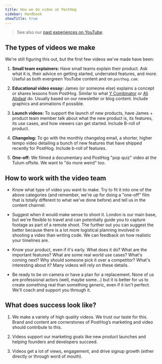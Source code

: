 ```yaml
---
title: How we do video at PostHog
sidebar: Handbook
showTitle: true
---
```


> See also our [past experiences on YouTube](/handbook/content-and-docs/youtube). 

## The types of videos we make

We're still figuring this out, but the first few videos we've made have been:

1. **Small team explainers:** Have small teams explain their product. Ask what it is, their advice on getting started, underrated features, and more. Useful as both evergreen YouTube content and on `posthog.com`.

2. **Educational video essay:** James (or someone else) explains a concept or shares lessons from PostHog. Similar to what [Y Combinator](https://www.youtube.com/@ycombinator) or [Ali Abdaal](https://www.youtube.com/channel/UCoOae5nYA7VqaXzerajD0lg) do. Usually based on our newsletter or blog content. Include graphics and animations if possible. 

3. **Launch videos:** To support the launch of new products, have James + product team member talk about what the new product is, its features, its use cases, and how viewers can get started. Include B-roll of product. 

4. **Changelog:** To go with the monthly changelog email, a shorter, higher tempo video detailing a bunch of new features that have shipped recently for PostHog. Include b-roll of features. 

5. **One-off:** We filmed a documentary and PostHog "pop quiz" video at the Tulum offsite. We want to "do more weird" too.

## How to work with the video team

- Know what type of video you want to make. Try to fit it into one of the above categories (and remember, we're up for doing a "one-off" film that is totally different to what we've done before) and <PrivateLink url="https://app.slack.com/client/TSS5W8YQZ/C01FHN8DNN6">tell us in the content channel</PrivateLink>.

- Suggest when it would make sense to shoot it. London is our main base, but we're flexible to travel and can potentially guide you to capture footage as part of a remote shoot. The further out you can suggest the better because there is a lot more logistical planning involved in shooting a video than writing code. We can feedback on how realistic your timelines are.

- Know your product, even if it's early. What does it do? What are the important features? What are some real world use cases? What's coming next? Why should someone pick it over a competitor? What's interesting about it? Many videos will rely on these details.

- Be ready to be on camera or have a plan for a replacement. None of us are professional actors (well, maybe some...) but it is better for us to create something real than something generic, even if it isn't perfect. We'll coach and support you through it.

## What does success look like?

1. We make a variety of high quality videos. We trust our taste for this. Brand and content are cornerstones of PostHog’s marketing and video should contribute to this.

2. Videos support our marketing goals like new product launches and helping founders and developers succeed.

3. Videos get a lot of views, engagement, and drive signup growth (either directly or through word of mouth).
